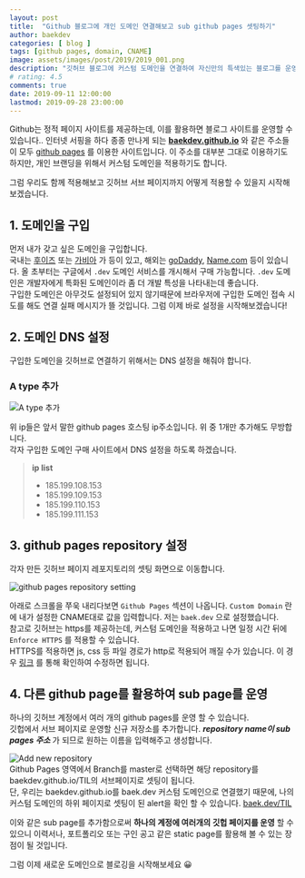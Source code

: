 ```yaml
---
layout: post
title:  "Github 블로그에 개인 도메인 연결해보고 sub github pages 셋팅하기"
author: baekdev
categories: [ blog ]
tags: [github pages, domain, CNAME]
image: assets/images/post/2019/2019_001.png
description: "깃허브 블로그에 커스텀 도메인을 연결하여 자신만의 특색있는 블로그를 운영해보도록 하겠습니다. 특히 깃허브는 여러가지 pages를 운영할 수 있어 하위 페이지를 추가할 수 있습니다. 이 하위페이지들은 어떻게 커스텀 도메인을 적용할 수 있을지 살펴보도록 하겠습니다."
# rating: 4.5
comments: true 
date: 2019-09-11 12:00:00 
lastmod: 2019-09-28 23:00:00
---
```



Github는 정적 페이지 사이트를 제공하는데, 이를 활용하면 블로그 사이트를 운영할 수 있습니다..
인터넷 서핑을 하다 종종 만나게 되는 **[baekdev.github.io](https://baekdev.github.io)** 와 같은 주소들이 모두 [github pages](https://help.github.com/en/articles/what-is-github-pages) 를 이용한 사이트입니다. 
이 주소를 대부분 그대로 이용하기도 하지만, 개인 브랜딩을 위해서 커스텀 도메인을 적용하기도 합니다.  

그럼 우리도 함께 적용해보고 깃허브 서브 페이지까지 어떻게 적용할 수 있을지 시작해보겠습니다.  


## 1. 도메인을 구입  

먼저 내가 갖고 싶은 도메인을 구입합니다.  
국내는 [후이즈](https://whois.co.kr/) 또는 [가비아](https://www.gabia.com/) 가 등이 있고, 해외는 [goDaddy](https://kr.godaddy.com/), [Name.com](https://www.name.com/) 등이 있습니다. 올 초부터는 구글에서 `.dev` 도메인 서비스를 개시해서 구매 가능합니다. `.dev` 도메인은 개발자에게 특화된 도메인이라 좀 더 개발 특성을 나타내는데 좋습니다.  
구입한 도메인은 아무것도 설정되어 있지 않기때문에 브라우저에 구입한 도메인 접속 시도를 해도 연결 실패 메시지가 뜰 것입니다. 그럼 이제 바로 설정을 시작해보겠습니다!  
  
## 2. 도메인 DNS 설정  

구입한 도메인을 깃허브로 연결하기 위해서는 DNS 설정을 해줘야 합니다.  

### A type 추가  

![A type 추가]({{site.baseurl}}/{{site.assetsurl}}/images/post/2019/2019_001_gabia_002.png)  

위 ip들은 앞서 말한 github pages 호스팅 ip주소입니다. 위 중 1개만 추가해도 무방합니다.   
각자 구입한 도메인 구매 사이트에서 DNS 설정을 하도록 하겠습니다.  

> **ip list**   
> - 185.199.108.153  
> - 185.199.109.153  
> - 185.199.110.153  
> - 185.199.111.153   

## 3. github pages repository 설정  

각자 만든 깃허브 페이지 레포지토리의 셋팅 화면으로 이동합니다.  

![github pages repository setting]({{site.baseurl}}/{{site.assetsurl}}/images/post/2019/2019_001_github_001.png)  

아래로 스크롤을 쭈욱 내리다보면 `Github Pages` 섹션이 나옵니다. `Custom Domain` 란에 내가 설정한 CNAME대로 값을 입력합니다. 저는 `baek.dev` 으로 설정했습니다.  
  참고로 깃허브는 https를 제공하는데, 커스텀 도메인을 적용하고 나면 일정 시간 뒤에 `Enforce HTTPS` 를 적용할 수 있습니다.  
HTTPS를 적용하면 js, css 등 파일 경로가 http로 적용되어 깨질 수가 있습니다. 이 경우 [링크](https://help.github.com/en/articles/securing-your-github-pages-site-with-https)  를 통해 확인하여 수정하면 됩니다.  


## 4. 다른 github page를 활용하여 sub page를 운영  

하나의 깃허브 계정에서 여러 개의 github pages를 운영 할 수 있습니다.  
깃헙에서 서브 페이지로 운영할 신규 저장소를 추가합니다. ***repository name이 sub pages 주소*** 가 되므로 원하는 이름을 입력해주고 생성합니다.  
     
![Add new repository]({{site.baseurl}}/{{site.assetsurl}}/images/post/2019/2019_001_github_004.png)  
Github Pages 영역에서 Branch를 master로 선택하면 해당 repository를 baekdev.github.io/TIL의 서브페이지로 셋팅이 됩니다.  
단, 우리는 baekdev.github.io를 baek.dev 커스텀 도메인으로 연결했기 때문에, 나의 커스텀 도메인의 하위 페이지로 셋팅이 된 alert을 확인 할 수 있습니다. [baek.dev/TIL](https://baek.dev/TIL/)   
  
이와 같은 sub page를 추가함으로써 **하나의 계정에 여러개의 깃헙 페이지를 운영** 할 수 있으니 이력서나, 포트폴리오 또는 구인 공고 같은 static page를 활용해 볼 수 있는 장점이 될 것입니다.    

그럼 이제 새로운 도메인으로 블로깅을 시작해보세요 😀  
